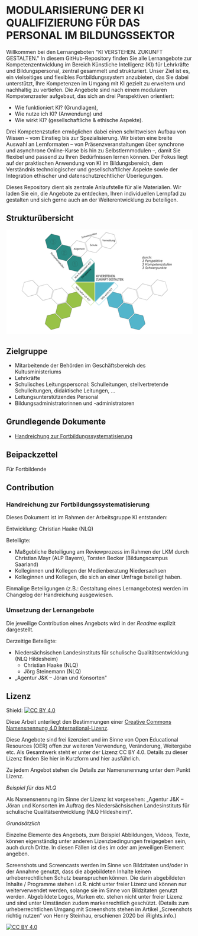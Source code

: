 # MODULARISIERUNG DER KI QUALIFIZIERUNG FÜR DAS PERSONAL IM BILDUNGSSEKTOR

Willkommen bei den Lernangeboten "KI VERSTEHEN. ZUKUNFT GESTALTEN." In diesem GitHub-Repository finden Sie alle Lernangebote zur Kompetenzentwicklung im Bereich Künstliche Intelligenz (KI) für Lehrkräfte und Bildungspersonal, zentral gesammelt und strukturiert. Unser Ziel ist es, ein vielseitiges und flexibles Fortbildungssystem anzubieten, das Sie dabei unterstützt, Ihre Kompetenzen im Umgang mit KI gezielt zu erweitern und nachhaltig zu vertiefen. Die Angebote sind nach einem modularen Kompetenzraster aufgebaut, das sich an drei Perspektiven orientiert: 
- Wie funktioniert KI? (Grundlagen), 
- Wie nutze ich KI? (Anwendung) und 
- Wie wirkt KI? (gesellschaftliche & ethische Aspekte). 

Drei Kompetenzstufen ermöglichen dabei einen schrittweisen Aufbau von Wissen – vom Einstieg bis zur Spezialisierung. Wir bieten eine breite Auswahl an Lernformaten – von Präsenzveranstaltungen über synchrone und asynchrone Online-Kurse bis hin zu Selbstlernmodulen –, damit Sie flexibel und passend zu Ihren Bedürfnissen lernen können. Der Fokus liegt auf der praktischen Anwendung von KI im Bildungsbereich, dem Verständnis technologischer und gesellschaftlicher Aspekte sowie der Integration ethischer und datenschutzrechtlicher Überlegungen. 

Dieses Repository dient als zentrale Anlaufstelle für alle Materialien. Wir laden Sie ein, die Angebote zu entdecken, Ihren individuellen Lernpfad zu gestalten und sich gerne auch an der Weiterentwicklung zu beteiligen.   

## Strukturübersicht

![Modularisierungsansatz](Media/2024-12-27_Modularisierungsansatz.png)

## Zielgruppe

- Mitarbeitende der Behörden im Geschäftsbereich des Kultusministeriums 
- Lehrkräfte
- Schulisches Leitungspersonal: Schulleitungen, stellvertretende Schulleitungen, didaktische Leitungen, …
- Leitungsunterstützendes Personal
- Bildungsadministratorinnen und -administratoren

## Grundlegende Dokumente

- [Handreichung zur Fortbildungssystematisierung](https://github.com/NLQ-NDS/Lernangebote-zu-KI-verstehen.-Zukunft-gestalten./releases/tag/V5.2)

## Beipackzettel

Für Fortbildende

## Contribution

### Handreichung zur Fortbildungssystematisierung

Dieses Dokument ist im Rahmen der Arbeitsgruppe KI entstanden:

Entwicklung: Christian Haake (NLQ)

Beteiligte:
-	Maßgebliche Beteiligung am Reviewprozess im Rahmen der LKM durch Christian Mayr (ALP Bayern), Torsten Becker (Bildungscampus Saarland) 
-	Kolleginnen und Kollegen der Medienberatung Niedersachsen
-	Kolleginnen und Kollegen, die sich an einer Umfrage beteiligt haben.

Einmalige Beteiligungen (z.B.: Gestaltung eines Lernangebotes) werden im Changelog der Handreichung ausgewiesen.

### Umsetzung der Lernangebote 

Die jeweilige Contribution eines Angebots wird in der *Readme* explizit dargestellt. 

Derzeitige Beteiligte:
-  Niedersächsischen Landesinstituts für schulische Qualitätsentwicklung (NLQ Hildesheim)
    - Christian Haake (NLQ)
    - Jörg Steinemann (NLQ)
- „Agentur J&K – Jöran und Konsorten"

## Lizenz
Shield: [![CC BY 4.0][cc-by-shield]][cc-by]

Diese Arbeit unterliegt den Bestimmungen einer
[Creative Commons Namensnennung 4.0 International-Lizenz][cc-by].

Diese Angebote sind frei lizenziert und im Sinne von Open Educational Resources (OER) offen zur weiteren Verwendung, Veränderung, Weitergabe etc. Als Gesamtwerk steht er unter der Lizenz CC BY 4.0. Details zu dieser Lizenz finden Sie hier in Kurzform und hier ausführlich. 

Zu jedem Angebot stehen die Details zur Namensnennung unter dem Punkt Lizenz.

*Beispiel für das NLQ*

Als Namensnennung im Sinne der Lizenz ist vorgesehen: „Agentur J&K – Jöran und Konsorten im Auftrag des Niedersächsischen Landesinstituts für schulische Qualitätsentwicklung (NLQ Hildesheim)“.

*Grundsätzlich*

Einzelne Elemente des Angebots, zum Beispiel Abbildungen, Videos, Texte, können eigenständig unter anderen Lizenzbedingungen freigegeben sein, auch durch Dritte. In diesen Fällen ist dies im oder am jeweiligen Element angeben.

Screenshots und Screencasts werden im Sinne von Bildzitaten und/oder in der Annahme genutzt, dass die abgebildeten Inhalte keinen urheberrechtlichen Schutz beanspruchen können. Die darin abgebildeten Inhalte / Programme stehen i.d.R. nicht unter freier Lizenz und können nur weiterverwendet werden, solange sie im Sinne von Bildzitaten genutzt werden. Abgebildete Logos, Marken etc. stehen nicht unter freier Lizenz und sind unter Umständen zudem markenrechtlich geschützt. (Details zum urheberrechtlichen Umgang mit Screenshots stehen im Artikel „Screenshots richtig nutzen“ von Henry Steinhau, erschienen 2020 bei iRights.info.)

[![CC BY 4.0][cc-by-image]][cc-by]

[cc-by]: https://creativecommons.org/licenses/by/4.0/deed.de
[cc-by-image]: https://licensebuttons.net/l/by/4.0/88x31.png
[cc-by-shield]: https://img.shields.io/badge/License-CC%20BY%204.0-lightgrey.svg

